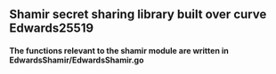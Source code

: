## Shamir secret sharing library built over curve Edwards25519
#### The functions relevant to the shamir module are written in EdwardsShamir/EdwardsShamir.go
